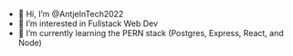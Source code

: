 - 👋 Hi, I’m @AntjeInTech2022
- 👀 I’m interested in Fullstack Web Dev
- 🌱 I’m currently learning the PERN stack (Postgres, Express, React, and Node)

<!---
AntjeInTech2022/AntjeInTech2022 is a ✨ special ✨ repository because its `README.md` (this file) appears on your GitHub profile.
You can click the Preview link to take a look at your changes.
--->
